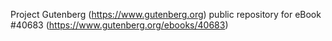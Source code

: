 Project Gutenberg (https://www.gutenberg.org) public repository for eBook #40683 (https://www.gutenberg.org/ebooks/40683)
